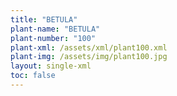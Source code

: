 ```yaml
---
title: "BETULA"
plant-name: "BETULA"
plant-number: "100"
plant-xml: /assets/xml/plant100.xml
plant-img: /assets/img/plant100.jpg
layout: single-xml
toc: false
---
```

